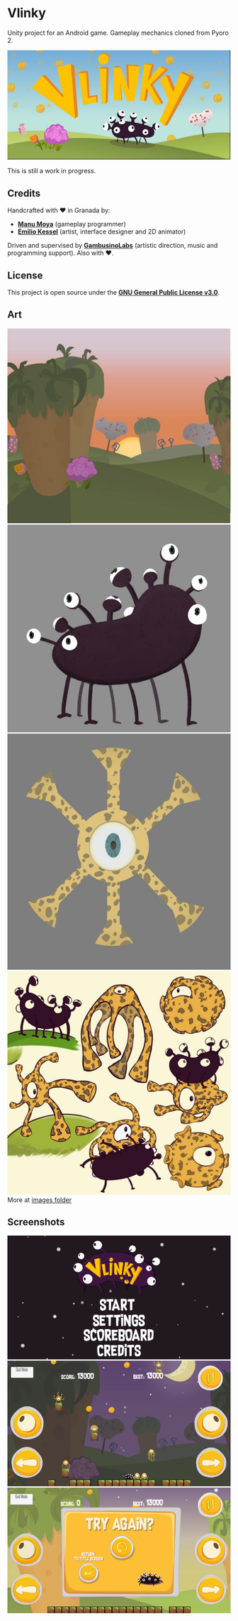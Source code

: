 # Vlinky
Unity project for an Android game. Gameplay mechanics cloned from Pyoro 2.

![Game banner](Images/banner-1.jpg)

This is still a work in progress.

## Credits
Handcrafted with :heart: in Granada by:
- **[Manu Moya](https://github.com/Moya1407)** (gameplay programmer)
- **[Emilio Kessel](https://www.instagram.com/ekesselm/)** (artist, interface designer and 2D animator)

Driven and supervised by **[GambusinoLabs](gambusinolabs.com)** (artistic direction, music and programming support). Also with :heart:.

## License
This project is open source under the **[GNU General Public License v3.0](LICENSE)**.

## Art
![Background landscape](Images/background-2.jpg)
![Vlinky character](Images/vlinky.jpg)
![Din character](Images/din.jpg)
![Characters Both](Images/characters.jpg)
More at [images folder](Images/)


## Screenshots
![Screenshot title](Images/screenshot-0.png)
![Screenshot gameplay](Images/screenshot-1.png)
![Screenshot death](Images/screenshot-2.png)
